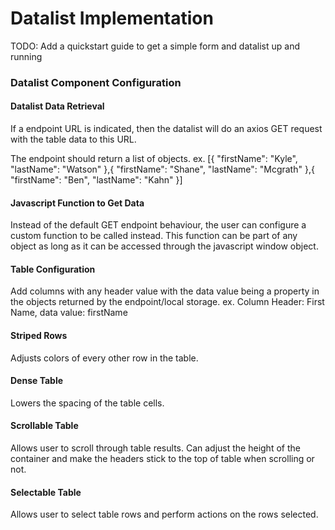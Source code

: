 # Datalist Implementation

TODO: Add a quickstart guide to get a simple form and datalist up and running

### Datalist Component Configuration

#### Datalist Data Retrieval 
If a endpoint URL is indicated, then the datalist will do an axios GET request with the table data to this URL. 

The endpoint should return a list of objects.
ex.
[{
    "firstName": "Kyle",
    "lastName": "Watson"
},{
    "firstName": "Shane",
    "lastName": "Mcgrath"
},{
    "firstName": "Ben",
    "lastName": "Kahn"
}]

#### Javascript Function to Get Data
Instead of the default GET endpoint behaviour, the user can configure a custom function to be called instead. This function can be part of any object as long as it can be accessed through the javascript window object.

#### Table Configuration
Add columns with any header value with the data value being a property in the objects returned by the endpoint/local storage.
ex. Column Header: First Name, data value: firstName

#### Striped Rows

Adjusts colors of every other row in the table.

#### Dense Table

Lowers the spacing of the table cells.

#### Scrollable Table

Allows user to scroll through table results. Can adjust the height of the container and make the headers stick to the top of table when scrolling or not.

#### Selectable Table

Allows user to select table rows and perform actions on the rows selected.
